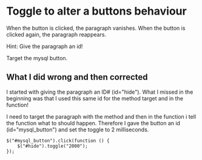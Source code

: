 # Toggle to alter a buttons behaviour

When the button is clicked, the paragraph vanishes.
When the button is clicked again, the paragraph reappears.

Hint: Give the paragraph an id!

Target the mysql button.

## What I did wrong and then corrected

I started with giving the paragraph an ID# (id="hide").
What I missed in the beginning was that I used this same id for the method target and in the function!

I need to target the paragraph with the method and then in the function i tell the function what to should happen. Therefore I gave the button an id (id="mysql_button") and set the toggle to 2 milliseconds.

    $("#mysql_button").click(function () {
        $("#hide").toggle("2000");
    });
